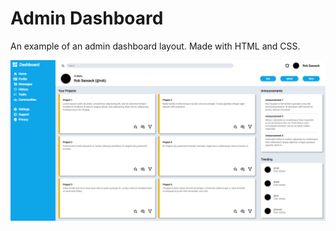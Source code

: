 # Admin Dashboard

An example of an admin dashboard layout. Made with HTML and CSS.

![Screenshot of dashboard](img/screenshot.png)
